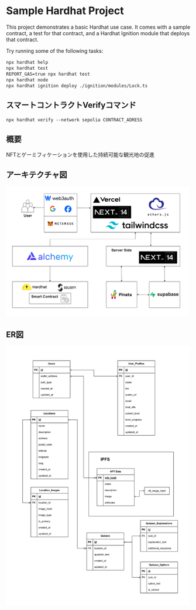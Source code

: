 # Sample Hardhat Project

This project demonstrates a basic Hardhat use case. It comes with a sample contract, a test for that contract, and a Hardhat Ignition module that deploys that contract.

Try running some of the following tasks:

```shell
npx hardhat help
npx hardhat test
REPORT_GAS=true npx hardhat test
npx hardhat node
npx hardhat ignition deploy ./ignition/modules/Lock.ts
```

## スマートコントラクトVerifyコマンド
```
npx hardhat verify --network sepolia CONTRACT_ADRESS
```

## 概要
NFTとゲーミフィケーションを使用した持続可能な観光地の促進

## アーキテクチャ図
<img src="dapps-architecture.png" width="500" alt="DApps Architecture Diagram">

## ER図
<img src="dapps-er-diagram.png" width="500" alt="DApps ER Diagram">
